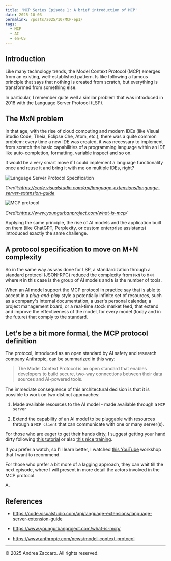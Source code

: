 ```yaml
---
title: 'MCP Series Episode 1: A brief introduction of MCP'
date: 2025-10-03
permalink: /posts/2025/10/MCP-ep1/
tags:
  - MCP
  - AI
  - en-US
---
```

## Introduction

Like many technology trends, the Model Context Protocol (MCP) emerges from an existing, well-established pattern. Is like following a famous principle that says that nothing is created from scratch, but everything is transformed from something else.

In particular, I remember quite well a similar problem that was introduced in 2018 with the Language Server Protocol (LSP).

## The MxN problem

In that age, with the rise of cloud computing and modern IDEs (like Visual Studio Code, Theia, Eclipse Che, Atom, etc.), there was a quite common problem: every time a new IDE was created, it was necessary to implement from scratch the basic capabilities of a programming language within an IDE like auto-completion, formatting, variable inspect and so on.

It would be a very smart move if I could implement a language functionality once and reuse it and bring it with me on multiple IDEs, right?

![Language Server Protocol Specification](https://code.visualstudio.com/assets/api/language-extensions/language-server-extension-guide/lsp-languages-editors.png)

*Credit:<https://code.visualstudio.com/api/language-extensions/language-server-extension-guide>*

![MCP protocol](https://www.youngurbanproject.com/wp-content/uploads/2025/04/mcp-vs-traditional-approach-1-1.png)

*Credit:<https://www.youngurbanproject.com/what-is-mcp/>*

Applying the same principle, the rise of AI models and the application built on them (like ChatGPT, Perplexity, or custom enterprise assistants) introduced exactly the same challenge.

## A protocol specification to move on M+N complexity

So in the same way as was done for LSP, a standardization through a standard protocol (JSON-RPC) reduced the complexity from `MxN` to `M+N` where `M` in this case is the group of AI models and `N` is the number of tools.

When an AI model support the MCP protocol in practice say that is able to accept in a *plug-and-play* style a potentially infinite set of resources, such as a company's internal documentation, a user's personal calendar, a project management board, or a real-time stock market feed, that extend and improve the effectiveness of the model, for every model (today and in the future) that comply to the standard.

## Let's be a bit more formal, the MCP protocol definition

The protocol, introduced as an open standard by AI safety and research company [Anthropic](https://www.anthropic.com/news/model-context-protocol), can be summarized in this way:

> The Model Context Protocol is an open standard that enables developers to build secure, two-way connections between their data sources and AI-powered tools.

The immediate consequence of this architectural decision is that it is possible to work on two distinct approaches:

1. Made available resources to the AI model - made available through a `MCP server`

2. Extend the capability of an AI model to be pluggable with resources through a `MCP client` that can communicate with one or many server(s).

For those who are eager to get their hands dirty, I suggest getting your hand dirty following [this tutorial](https://medium.com/@aparna_prasad/build-your-first-mcp-server-in-typescript-with-code-02af89ef2a5f) or also [this nice training](https://huggingface.co/learn/mcp-course/en/unit1/communication-protocol?utm_source=chatgpt.com).

If you prefer a watch, so I'll learn better, I watched [this YouTube](https://www.youtube.com/watch?v=kQmXtrmQ5Zg) workshop that I want to recommend.

For those who prefer a bit more of a lagging approach, they can wait till the next episode, where I will present in more detail the actors involved in the MCP protocol.

A.

## References

- <https://code.visualstudio.com/api/language-extensions/language-server-extension-guide>

- <https://www.youngurbanproject.com/what-is-mcp/>

- <https://www.anthropic.com/news/model-context-protocol>

---
&copy; 2025 Andrea Zaccaro. All rights reserved.
